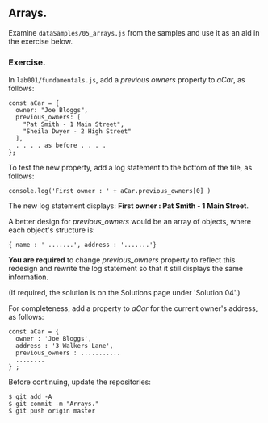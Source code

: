## Arrays.

Examine `dataSamples/05_arrays.js` from the samples and use it as an aid in the exercise below.

### Exercise.

In `lab001/fundamentals.js`, add a *previous owners* property to *aCar*, as follows:
~~~
const aCar = {
  owner: "Joe Bloggs",
  previous_owners: [
    "Pat Smith - 1 Main Street",
    "Sheila Dwyer - 2 High Street"
  ],
  . . . . as before . . . . 
};
~~~

To test the new property, add a log statement to the bottom of the file, as follows:
~~~
console.log('First owner : ' + aCar.previous_owners[0] )
~~~
The new log statement displays: __First owner : Pat Smith - 1 Main Street__.

A better design for *previous_owners* would be an array of objects, where each object's structure is:
~~~
{ name : ' .......', address : '.......'}
~~~
__You are required__ to change *previous_owners* property to reflect this redesign and rewrite the log statement so that it still displays the same information.

(If required, the solution is on the Solutions page under 'Solution 04'.)

For completeness, add a property to *aCar* for the current owner's address, as follows:
~~~
const aCar = {
  owner : 'Joe Bloggs',
  address : '3 Walkers Lane',
  previous_owners : ...........
  ........
} ;
~~~

Before continuing, update the repositories:
~~~ 
$ git add -A
$ git commit -m "Arrays."
$ git push origin master
~~~
